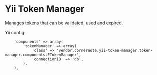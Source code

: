 # Yii Token Manager

Manages tokens that can be validated, used and expired.


Yii config:

```
    'components' => array(
        'tokenManager' => array(
            'class' => 'vendor.cornernote.yii-token-manager.token-manager.components.ETokenManager',
            'connectionID' => 'db',
        ),
    ),
```
